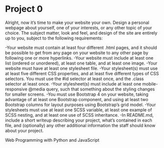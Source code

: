 # Project 0

Alright, now it’s time to make your website your own. Design a personal webpage about yourself, one of your interests, or any other topic of your choice. The subject matter, look and feel, and design of the site are entirely up to you, subject to the following requirements:

-Your website must contain at least four different .html pages, and it should be possible to get from any page on your website to any other page by following one or more hyperlinks.
-Your website must include at least one list (ordered or unordered), at least one table, and at least one image.
-Your website must have at least one stylesheet file.
-Your stylesheet(s) must use at least five different CSS properties, and at least five different types of CSS selectors. You must use the #id selector at least once, and the .class selector at least once.
-Your stylesheet(s) must include at least one mobile-responsive @media query, such that something about the styling changes for smaller screens.
-You must use Bootstrap 4 on your website, taking advantage of at least one Bootstrap component, and using at least two Bootstrap columns for layout purposes using Bootstrap’s grid model.
-Your stylesheets must use at least one SCSS variable, at least one example of SCSS nesting, and at least one use of SCSS inheritance.
-In README.md, include a short writeup describing your project, what’s contained in each file, and (optionally) any other additional information the staff should know about your project.

Web Programming with Python and JavaScript
